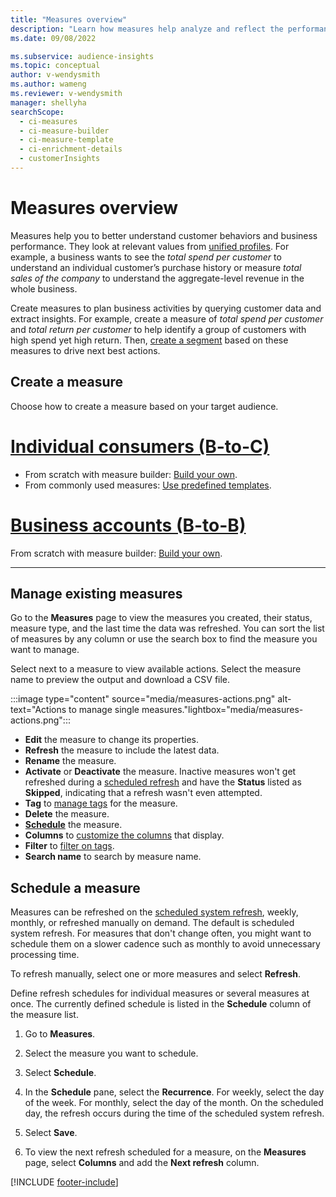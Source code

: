```yaml
---
title: "Measures overview"
description: "Learn how measures help analyze and reflect the performance of your business."
ms.date: 09/08/2022

ms.subservice: audience-insights
ms.topic: conceptual
author: v-wendysmith
ms.author: wameng
ms.reviewer: v-wendysmith
manager: shellyha
searchScope: 
  - ci-measures
  - ci-measure-builder
  - ci-measure-template
  - ci-enrichment-details
  - customerInsights
---
```


# Measures overview

Measures help you to better understand customer behaviors and business performance. They look at relevant values from [unified profiles](data-unification.md). For example, a business wants to see the *total spend per customer* to understand an individual customer’s purchase history or measure *total sales of the company* to understand the aggregate-level revenue in the whole business.

Create measures to plan business activities by querying customer data and extract insights. For example, create a measure of *total spend per customer* and *total return per customer* to help identify a group of customers with high spend yet high return. Then, [create a segment](segments.md) based on these measures to drive next best actions.

## Create a measure

Choose how to create a measure based on your target audience.

# [Individual consumers (B-to-C)](#tab/b2c)

- From scratch with measure builder: [Build your own](measure-builder.md).
- From commonly used measures: [Use predefined templates](measure-templates.md).

# [Business accounts (B-to-B)](#tab/b2b)

From scratch with measure builder: [Build your own](measure-builder.md).

---

## Manage existing measures

Go to the **Measures** page to view the measures you created, their status, measure type, and the last time the data was refreshed. You can sort the list of measures by any column or use the search box to find the measure you want to manage.

Select next to a measure to view available actions. Select the measure name to preview the output and download a CSV file.

:::image type="content" source="media/measures-actions.png" alt-text="Actions to manage single measures."lightbox="media/measures-actions.png":::

- **Edit** the measure to change its properties.
- **Refresh** the measure to include the latest data.
- **Rename** the measure.
- **Activate** or **Deactivate** the measure. Inactive measures won't get refreshed during a [scheduled refresh](#schedule-a-measure) and have the **Status** listed as **Skipped**, indicating that a refresh wasn't even attempted.
- **Tag** to [manage tags](work-with-tags-columns.md#manage-tags) for the measure.
- **Delete** the measure.
- [**Schedule**](#schedule-a-measure) the measure.
- **Columns** to [customize the columns](work-with-tags-columns.md#customize-columns) that display.
- **Filter** to [filter on tags](work-with-tags-columns.md#filter-on-tags).
- **Search name** to search by measure name.

## Schedule a measure

Measures can be refreshed on the [scheduled system refresh](schedule-refresh.md), weekly, monthly, or refreshed manually on demand. The default is scheduled system refresh. For measures that don't change often, you might want to schedule them on a slower cadence such as monthly to avoid unnecessary processing time.

To refresh manually, select one or more measures and select **Refresh**.

Define refresh schedules for individual measures or several measures at once. The currently defined schedule is listed in the **Schedule** column of the measure list.

1. Go to **Measures**.

1. Select the measure you want to schedule.

1. Select **Schedule**.

1. In the **Schedule** pane, select the **Recurrence**. For weekly, select the day of the week. For monthly, select the day of the month. On the scheduled day, the refresh occurs during the time of the scheduled system refresh.

1. Select **Save**.

1. To view the next refresh scheduled for a measure, on the **Measures** page, select **Columns** and add the **Next refresh** column.

[!INCLUDE [footer-include](includes/footer-banner.md)]
